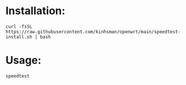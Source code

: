 # Installation:
```
curl -fsSL https://raw.githubusercontent.com/kinhsman/openwrt/main/speedtest-install.sh | bash
```

# Usage:
```
speedtest
```
